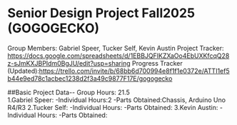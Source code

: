 # Senior Design Project Fall2025 (GOGOGECKO)
Group Members: Gabriel Speer, Tucker Self, Kevin Austin
Project Tracker: https://docs.google.com/spreadsheets/d/1EBBJQFIKZXaOo4EbUXKfcqQ28z-sJmKXJBPIdm0BgJU/edit?usp=sharing
Progress Tracker (Updated):https://trello.com/invite/b/68bb6d700994e8f1f1e0372e/ATTI1ef5b44e9ed78c1acbec1238d2f3a49c9877F17E/gogogecko

##Basic Project Data--
Group Hours: 21.5
<br/>
1.Gabriel Speer: 
  -Individual Hours:2
  -Parts Obtained:Chassis, Arduino Uno R4/R3
2.Tucker Self: 
  -Individual Hours:
  -Parts Obtained:
3.Kevin Austin: 
  -Individual Hours:
  -Parts Obtained:
